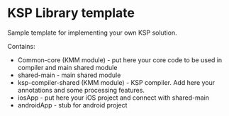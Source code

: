 # KSP Library template

Sample template for implementing your own KSP solution.

Contains:

- Common-core (KMM module) - put here your core code to be used in compiler and main shared module
- shared-main - main shared module
- ksp-compiler-shared (KMM module) - KSP compiler. Add here your annotations and some processing features.
- iosApp - put here your iOS project and connect with shared-main
- androidApp - stub for android project

